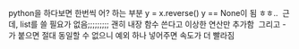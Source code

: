 python을 하다보면 한번씩 어? 하는 부분
y = x.reverse()
y == None이 됨 ㅎㅎ..
​
근데, list를 쓸 필요가 없음;;;;;;;;; 괜히 내장 함수 쓴다고 이상한 연산만 추가함
​
그리고 -가 붙으면 절대 동일할 수 없으니 예외 하나 넣어주면 속도가 더 빨라짐